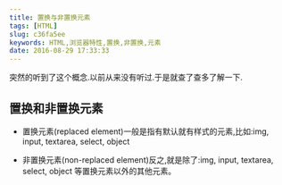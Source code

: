 ```yaml
---
title: 置换与非置换元素
tags: [HTML]
slug: c36fa5ee
keywords: HTML,浏览器特性,置换,非置换,元素
date: 2016-08-29 17:33:33
---
```


突然的听到了这个概念.以前从来没有听过.于是就查了查多了解一下.

## 置换和非置换元素

*  置换元素(replaced element)一般是指有默认就有样式的元素,比如:img, input, textarea, select, object

* 非置换元素(non-replaced element)反之,就是除了:img, input, textarea, select, object 等置换元素以外的其他元素。